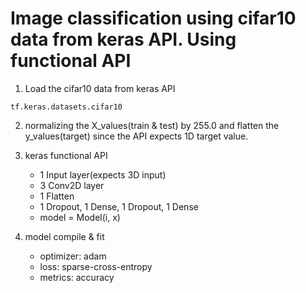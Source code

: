 # Image classification using cifar10 data from keras API. Using functional API

1. Load the cifar10 data from keras API

```
tf.keras.datasets.cifar10
```

2. normalizing the X_values(train & test) by 255.0 and flatten the y_values(target) since the API expects 1D target value.

3. keras functional API
	- 1 Input layer(expects 3D input)
	- 3 Conv2D layer
	- 1 Flatten
	- 1 Dropout, 1 Dense, 1 Dropout, 1 Dense
	- model = Model(i, x)

4. model compile & fit
	- optimizer: adam
	- loss: sparse-cross-entropy
	- metrics: accuracy